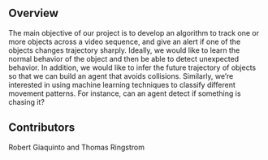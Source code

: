 ## Overview

The main objective of our project is to develop an algorithm to track one or more objects across a video sequence, and give an alert if one of the objects changes trajectory sharply. Ideally, we would like to learn the normal behavior of the object and then be able to detect unexpected behavior. In addition, we would like to infer the future trajectory of objects so that we can build an agent that avoids collisions. Similarly, we’re interested in using machine learning techniques to classify different movement patterns. For instance, can an agent detect if something is chasing it?

## Contributors

Robert Giaquinto and Thomas Ringstrom
